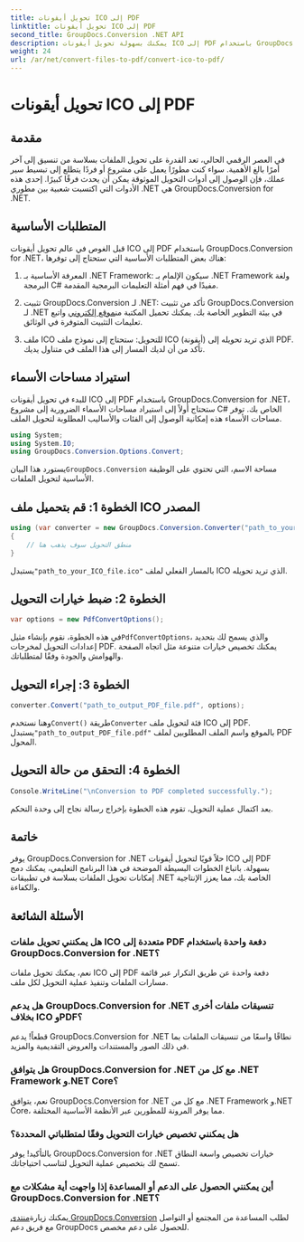 ```yaml
---
title: تحويل أيقونات ICO إلى PDF
linktitle: تحويل أيقونات ICO إلى PDF
second_title: GroupDocs.Conversion .NET API
description: يمكنك بسهولة تحويل أيقونات ICO إلى PDF باستخدام GroupDocs.Conversion for .NET. عزز الإنتاجية من خلال الخطوات البسيطة الموضحة في هذا البرنامج التعليمي.
weight: 24
url: /ar/net/convert-files-to-pdf/convert-ico-to-pdf/
---
```


# تحويل أيقونات ICO إلى PDF

## مقدمة
في العصر الرقمي الحالي، تعد القدرة على تحويل الملفات بسلاسة من تنسيق إلى آخر أمرًا بالغ الأهمية. سواء كنت مطورًا يعمل على مشروع أو فردًا يتطلع إلى تبسيط سير عملك، فإن الوصول إلى أدوات التحويل الموثوقة يمكن أن يحدث فرقًا كبيرًا. إحدى هذه الأدوات التي اكتسبت شعبية بين مطوري .NET هي GroupDocs.Conversion for .NET.
## المتطلبات الأساسية
قبل الغوص في عالم تحويل أيقونات ICO إلى PDF باستخدام GroupDocs.Conversion for .NET، هناك بعض المتطلبات الأساسية التي ستحتاج إلى توفرها:
1. المعرفة الأساسية بـ .NET Framework: سيكون الإلمام بـ .NET Framework ولغة البرمجة C# مفيدًا في فهم أمثلة التعليمات البرمجية المقدمة.
   
2.  تثبيت GroupDocs.Conversion لـ .NET: تأكد من تثبيت GroupDocs.Conversion لـ .NET في بيئة التطوير الخاصة بك. يمكنك تحميل المكتبة من[موقع إلكتروني](https://releases.groupdocs.com/conversion/net/) واتبع تعليمات التثبيت المتوفرة في الوثائق.
3. ملف ICO للتحويل: ستحتاج إلى نموذج ملف ICO (أيقونة) الذي تريد تحويله إلى PDF. تأكد من أن لديك المسار إلى هذا الملف في متناول يديك.

## استيراد مساحات الأسماء
للبدء في تحويل أيقونات ICO إلى PDF باستخدام GroupDocs.Conversion for .NET، ستحتاج أولاً إلى استيراد مساحات الأسماء الضرورية إلى مشروع C# الخاص بك. توفر مساحات الأسماء هذه إمكانية الوصول إلى الفئات والأساليب المطلوبة لتحويل الملف.

```csharp
using System;
using System.IO;
using GroupDocs.Conversion.Options.Convert;
```
 يستورد هذا البيان`GroupDocs.Conversion` مساحة الاسم، التي تحتوي على الوظيفة الأساسية لتحويل الملفات.
## الخطوة 1: قم بتحميل ملف ICO المصدر
```csharp
using (var converter = new GroupDocs.Conversion.Converter("path_to_your_ICO_file.ico"))
{
    // منطق التحويل سوف يذهب هنا
}
```
 يستبدل`"path_to_your_ICO_file.ico"` بالمسار الفعلي لملف ICO الذي تريد تحويله.
## الخطوة 2: ضبط خيارات التحويل
```csharp
var options = new PdfConvertOptions();
```
 في هذه الخطوة، نقوم بإنشاء مثيل`PdfConvertOptions`، والذي يسمح لك بتحديد إعدادات التحويل لمخرجات PDF. يمكنك تخصيص خيارات متنوعة مثل اتجاه الصفحة والهوامش والجودة وفقًا لمتطلباتك.
## الخطوة 3: إجراء التحويل
```csharp
converter.Convert("path_to_output_PDF_file.pdf", options);
```
 وهنا نستخدم`Convert()` طريقة`Converter` فئة لتحويل ملف ICO إلى PDF. يستبدل`"path_to_output_PDF_file.pdf"` بالموقع واسم الملف المطلوبين لملف PDF المحول.
## الخطوة 4: التحقق من حالة التحويل
```csharp
Console.WriteLine("\nConversion to PDF completed successfully.");
```
بعد اكتمال عملية التحويل، تقوم هذه الخطوة بإخراج رسالة نجاح إلى وحدة التحكم.

## خاتمة
يوفر GroupDocs.Conversion for .NET حلاً قويًا لتحويل أيقونات ICO إلى PDF بسهولة. باتباع الخطوات البسيطة الموضحة في هذا البرنامج التعليمي، يمكنك دمج إمكانات تحويل الملفات بسلاسة في تطبيقات .NET الخاصة بك، مما يعزز الإنتاجية والكفاءة.
## الأسئلة الشائعة
### هل يمكنني تحويل ملفات ICO متعددة إلى PDF دفعة واحدة باستخدام GroupDocs.Conversion for .NET؟
نعم، يمكنك تحويل ملفات ICO إلى PDF دفعة واحدة عن طريق التكرار عبر قائمة مسارات الملفات وتنفيذ عملية التحويل لكل ملف.
### هل يدعم GroupDocs.Conversion for .NET تنسيقات ملفات أخرى بخلاف ICO وPDF؟
قطعاً! يدعم GroupDocs.Conversion for .NET نطاقًا واسعًا من تنسيقات الملفات بما في ذلك الصور والمستندات والعروض التقديمية والمزيد.
### هل يتوافق GroupDocs.Conversion for .NET مع كل من .NET Framework و.NET Core؟
نعم، يتوافق GroupDocs.Conversion for .NET مع كل من .NET Framework و.NET Core، مما يوفر المرونة للمطورين عبر الأنظمة الأساسية المختلفة.
### هل يمكنني تخصيص خيارات التحويل وفقًا لمتطلباتي المحددة؟
بالتأكيد! يوفر GroupDocs.Conversion for .NET خيارات تخصيص واسعة النطاق تسمح لك بتخصيص عملية التحويل لتناسب احتياجاتك.
### أين يمكنني الحصول على الدعم أو المساعدة إذا واجهت أية مشكلات مع GroupDocs.Conversion for .NET؟
 يمكنك زيارة[منتدى GroupDocs.Conversion](https://forum.groupdocs.com/c/conversion/11) لطلب المساعدة من المجتمع أو التواصل مع فريق دعم GroupDocs للحصول على دعم مخصص.